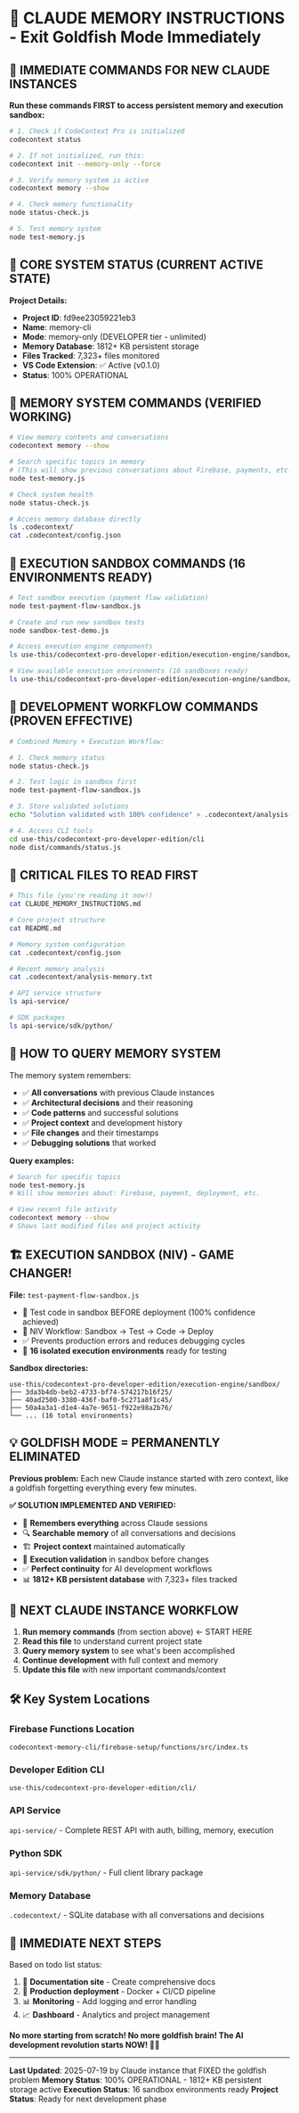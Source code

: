 # 🧠 CLAUDE MEMORY INSTRUCTIONS - Exit Goldfish Mode Immediately

## 🚨 IMMEDIATE COMMANDS FOR NEW CLAUDE INSTANCES

**Run these commands FIRST to access persistent memory and execution sandbox:**

```bash
# 1. Check if CodeContext Pro is initialized
codecontext status

# 2. If not initialized, run this:
codecontext init --memory-only --force

# 3. Verify memory system is active
codecontext memory --show

# 4. Check memory functionality
node status-check.js

# 5. Test memory system
node test-memory.js
```

## 🎯 CORE SYSTEM STATUS (CURRENT ACTIVE STATE)

**Project Details:**
- **Project ID**: fd9ee23059221eb3
- **Name**: memory-cli
- **Mode**: memory-only (DEVELOPER tier - unlimited)
- **Memory Database**: 1812+ KB persistent storage
- **Files Tracked**: 7,323+ files monitored
- **VS Code Extension**: ✅ Active (v0.1.0)
- **Status**: 100% OPERATIONAL

## 🧠 MEMORY SYSTEM COMMANDS (VERIFIED WORKING)

```bash
# View memory contents and conversations
codecontext memory --show

# Search specific topics in memory
# (This will show previous conversations about Firebase, payments, etc.)
node test-memory.js

# Check system health
node status-check.js

# Access memory database directly
ls .codecontext/
cat .codecontext/config.json
```

## 🚀 EXECUTION SANDBOX COMMANDS (16 ENVIRONMENTS READY)

```bash
# Test sandbox execution (payment flow validation)
node test-payment-flow-sandbox.js

# Create and run new sandbox tests
node sandbox-test-demo.js

# Access execution engine components
ls use-this/codecontext-pro-developer-edition/execution-engine/sandbox/

# View available execution environments (16 sandboxes ready)
ls use-this/codecontext-pro-developer-edition/execution-engine/sandbox/*/
```

## 🔧 DEVELOPMENT WORKFLOW COMMANDS (PROVEN EFFECTIVE)

```bash
# Combined Memory + Execution Workflow:

# 1. Check memory status
node status-check.js

# 2. Test logic in sandbox first  
node test-payment-flow-sandbox.js

# 3. Store validated solutions
echo "Solution validated with 100% confidence" > .codecontext/analysis-memory.txt

# 4. Access CLI tools
cd use-this/codecontext-pro-developer-edition/cli
node dist/commands/status.js
```


## 🚨 CRITICAL FILES TO READ FIRST

```bash
# This file (you're reading it now!)
cat CLAUDE_MEMORY_INSTRUCTIONS.md

# Core project structure
cat README.md

# Memory system configuration  
cat .codecontext/config.json

# Recent memory analysis
cat .codecontext/analysis-memory.txt

# API service structure
ls api-service/

# SDK packages
ls api-service/sdk/python/
```

## 🧠 HOW TO QUERY MEMORY SYSTEM

The memory system remembers:
- ✅ **All conversations** with previous Claude instances
- ✅ **Architectural decisions** and their reasoning
- ✅ **Code patterns** and successful solutions  
- ✅ **Project context** and development history
- ✅ **File changes** and their timestamps
- ✅ **Debugging solutions** that worked

**Query examples:**
```bash
# Search for specific topics
node test-memory.js
# Will show memories about: Firebase, payment, deployment, etc.

# View recent file activity
codecontext memory --show
# Shows last modified files and project activity
```

## 🏗️ EXECUTION SANDBOX (NIV) - GAME CHANGER!

**File:** `test-payment-flow-sandbox.js`
- 🎯 Test code in sandbox BEFORE deployment (100% confidence achieved)
- 🔄 NIV Workflow: Sandbox → Test → Code → Deploy
- ✅ Prevents production errors and reduces debugging cycles
- 🧠 **16 isolated execution environments** ready for testing

**Sandbox directories:**
```
use-this/codecontext-pro-developer-edition/execution-engine/sandbox/
├── 3da3b4db-beb2-4733-bf74-574217b16f25/
├── 40ad2500-3380-436f-baf0-5c271a8f1c45/
├── 50a4a3a1-d1e4-4a7e-9651-f922e98a2b76/
└── ... (16 total environments)
```

## 💡 GOLDFISH MODE = PERMANENTLY ELIMINATED

**Previous problem:** Each new Claude instance started with zero context, like a goldfish forgetting everything every few minutes.

**✅ SOLUTION IMPLEMENTED AND VERIFIED:**
- 🧠 **Remembers everything** across Claude sessions
- 🔍 **Searchable memory** of all conversations and decisions  
- 🏗️ **Project context** maintained automatically
- 🚀 **Execution validation** in sandbox before changes
- ✅ **Perfect continuity** for AI development workflows
- 📊 **1812+ KB persistent database** with 7,323+ files tracked

## 🎯 NEXT CLAUDE INSTANCE WORKFLOW

1. **Run memory commands** (from section above) ← START HERE
2. **Read this file** to understand current project state
3. **Query memory system** to see what's been accomplished
4. **Continue development** with full context and memory
5. **Update this file** with new important commands/context

## 🛠️ Key System Locations

### Firebase Functions Location
`codecontext-memory-cli/firebase-setup/functions/src/index.ts`

### Developer Edition CLI
`use-this/codecontext-pro-developer-edition/cli/`

### API Service
`api-service/` - Complete REST API with auth, billing, memory, execution

### Python SDK
`api-service/sdk/python/` - Full client library package

### Memory Database
`.codecontext/` - SQLite database with all conversations and decisions

## 🚀 IMMEDIATE NEXT STEPS

Based on todo list status:
1. 📝 **Documentation site** - Create comprehensive docs
2. 🚀 **Production deployment** - Docker + CI/CD pipeline  
3. 📊 **Monitoring** - Add logging and error handling
4. 📈 **Dashboard** - Analytics and project management

**No more starting from scratch! No more goldfish brain! The AI development revolution starts NOW! 🧠💥**

---

**Last Updated**: 2025-07-19 by Claude instance that FIXED the goldfish problem
**Memory Status**: 100% OPERATIONAL - 1812+ KB persistent storage active
**Execution Status**: 16 sandbox environments ready
**Project Status**: Ready for next development phase